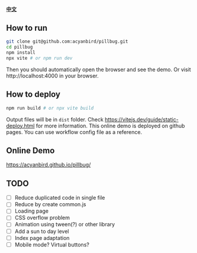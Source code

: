 #### [中文](./README-zh.md)
## How to run
```bash
git clone git@github.com:acyanbird/pillbug.git
cd pillbug
npm install
npx vite # or npm run dev
```
Then you should automatically open the browser and see the demo.
Or visit http://localhost:4000 in your browser.

## How to deploy
```bash
npm run build # or npx vite build
```
Output files will be in `dist` folder. Check https://vitejs.dev/guide/static-deploy.html for more information.
This online demo is deployed on github pages. You can use workflow config file as a reference.

## Online Demo
https://acyanbird.github.io/pillbug/

## TODO
- [ ] Reduce duplicated code in single file
- [ ] Reduce by create common.js
- [ ] Loading page
- [ ] CSS overflow problem
- [ ] Animation using tween(?) or other library
- [ ] Add a sun to day level
- [ ] Index page adaptation
- [ ] Mobile mode? Virtual buttons?